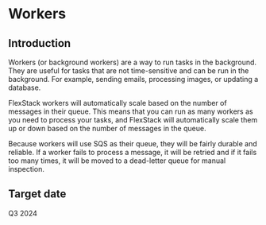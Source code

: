 # Workers

## Introduction 

Workers (or background workers) are a way to run tasks in the background. They are useful for 
tasks that are not time-sensitive and can be run in the background. For example, sending emails, 
processing images, or updating a database. 

FlexStack workers will automatically scale based on the number of messages in their queue. This means
that you can run as many workers as you need to process your tasks, and FlexStack will automatically
scale them up or down based on the number of messages in the queue.

Because workers will use SQS as their queue, they will be fairly durable and reliable. If a worker
fails to process a message, it will be retried and if it fails too many times, it will be moved to
a dead-letter queue for manual inspection.

## Target date

Q3 2024